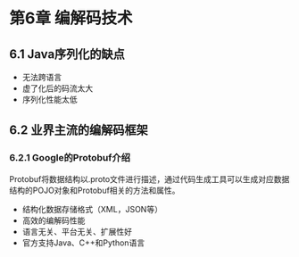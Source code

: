 # 第6章 编解码技术

## 6.1 Java序列化的缺点

* 无法跨语言
* 虚了化后的码流太大
* 序列化性能太低

## 6.2 业界主流的编解码框架

### 6.2.1 Google的Protobuf介绍

Protobuf将数据结构以.proto文件进行描述，通过代码生成工具可以生成对应数据结构的POJO对象和Protobuf相关的方法和属性。

* 结构化数据存储格式（XML，JSON等）
* 高效的编解码性能
* 语言无关、平台无关、扩展性好
* 官方支持Java、C++和Python语言